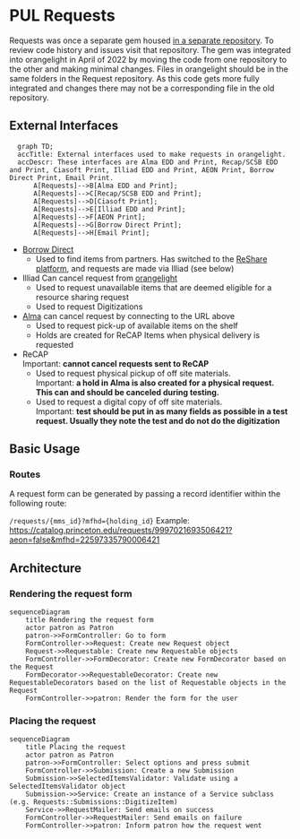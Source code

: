# PUL Requests

Requests was once a separate gem housed [in a separate repository](https://github.com/pulibrary/requests).  To review code history and issues visit that repository.
The gem was integrated into orangelight in April of 2022 by moving the code from one repository to the other and making minimal changes.  Files in orangelight should be in the same folders in the Request repository.  As this code gets more fully integrated and changes there may not be a corresponding file in the old repository.

## External Interfaces

```mermaid
  graph TD;
  accTitle: External interfaces used to make requests in orangelight.
  accDescr: These interfaces are Alma EDD and Print, Recap/SCSB EDD and Print, Ciasoft Print, Illiad EDD and Print, AEON Print, Borrow Direct Print, Email Print.
      A[Requests]-->B[Alma EDD and Print];
      A[Requests]-->C[Recap/SCSB EDD and Print];
      A[Requests]-->D[Ciasoft Print];
      A[Requests]-->E[Illiad EDD and Print];
      A[Requests]-->F[AEON Print];
      A[Requests]-->G[Borrow Direct Print];
      A[Requests]-->H[Email Print];
```

* [Borrow Direct](https://catalog.princeton.edu/borrow-direct)
  * Used to find items from partners. Has switched to the [ReShare platform](https://projectreshare.org/), and requests are made via Illiad (see below)
* Illiad
  Can cancel request from [orangelight](https://catalog.princeton.edu/account/digitization_requests)
  * Used to request unavailable items that are deemed eligible for a resource sharing request
  * Used to request Digitizations
* [Alma](https://princeton.alma.exlibrisgroup.com/discovery/account?vid=01PRI_INST:Services&lang=EN&section=overview)
  can cancel request by connecting to the URL above
  * Used to request pick-up of available items on the shelf
  * Holds are created for ReCAP Items when physical delivery is requested
* ReCAP    
    Important: **cannot cancel requests sent to ReCAP**
  * Used to request physical pickup of off site materials.    
    Important: **a hold in Alma is also created for a physical request.  This can and should be canceled during testing.**
  * Used to request a digital copy of off site materials.    
    Important: **test should be put in as many fields as possible in a test request.  Usually they note the test and do not do the digitization**

## Basic Usage

### Routes
A request form can be generated by passing a record identifier within the following route:

```/requests/{mms_id}?mfhd={holding_id}``` Example: https://catalog.princeton.edu/requests/9997021693506421?aeon=false&mfhd=22597335790006421    


## Architecture

### Rendering the request form

```mermaid
sequenceDiagram
    title Rendering the request form
    actor patron as Patron
    patron->>FormController: Go to form
    FormController->>Request: Create new Request object
    Request->>Requestable: Create new Requestable objects
    FormController->>FormDecorator: Create new FormDecorator based on the Request
    FormDecorator->>RequestableDecorator: Create new RequestableDecorators based on the list of Requestable objects in the Request
    FormController->>patron: Render the form for the user
```

### Placing the request


```mermaid
sequenceDiagram
    title Placing the request
    actor patron as Patron
    patron->>FormController: Select options and press submit
    FormController->>Submission: Create a new Submission
    Submission->>SelectedItemsValidator: Validate using a SelectedItemsValidator object
    Submission->>Service: Create an instance of a Service subclass (e.g. Requests::Submissions::DigitizeItem)
    Service->>RequestMailer: Send emails on success
    FormController->>RequestMailer: Send emails on failure
    FormController->>patron: Inform patron how the request went
```
